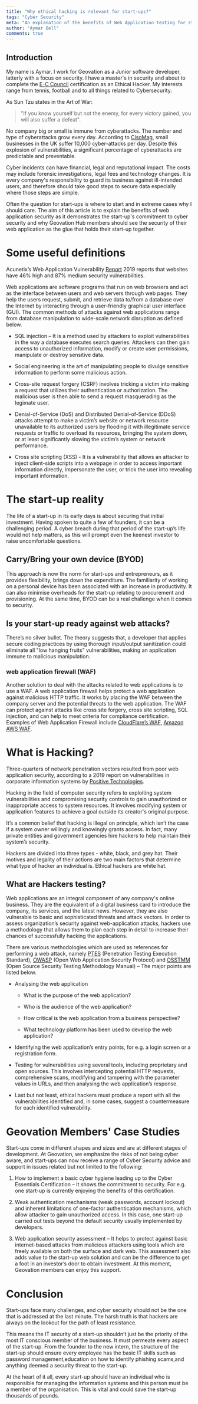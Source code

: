 ```yaml
---
title: "Why ethical hacking is relevant for start-ups?"
tags: "Cyber Security"
meta: "An explanation of the benefits of Web Application testing for start-ups"
author: "Aymar Bell"
comments: true
---
```


## Introduction

My name is Aymar. I work for Geovation as a Junior software developer, latterly with a focus on security. I have a master's in security and about to complete the [E-C Council][ecc] certification as an Ethical Hacker. My interests range from tennis, football and to all things related to Cybersecurity.   

As Sun Tzu states in the Art of War:
> "If you know yourself but not the enemy, for every victory gained, you will also suffer a defeat".

No company big or small is immune from cyberattacks. The number and type of cyberattacks grow every day. According to [CisoMag][cm], small businesses in the UK suffer 10,000 cyber-attacks per day. Despite this explosion of vulnerabilities, a significant percentage of cyberattacks are predictable and preventable.  

Cyber incidents can have financial, legal and reputational impact. The costs may include forensic investigations, legal fees and technology changes. It is every company's responsibility to guard its business against ill-intended users, and therefore should take good steps to secure data especially where those steps are simple.

Often the question for start-ups is where to start and in extreme cases why I should care. The aim of this article is to explain the benefits of web application security as it demonstrates the start-up's commitment to cyber security and why Geovation Hub members should see the security of their web application as the glue that holds their start-up together.  

# Some useful definitions

Acunetix’s Web Application Vulnerability [Report][Acunetix] 2019 reports that websites have 46% high and 87% medium security vulnerabilities.  

Web applications are software programs that run on web browsers and act as the interface between users and web servers through web pages. They help the users request, submit, and retrieve data to/from a database over the Internet by interacting through a user-friendly graphical user interface (GUI). The common methods of attacks against web applications range from database manipulation to wide-scale network disruption as defined below.

- SQL injection – It is a method used by attackers to exploit vulnerabilities in the way a database executes search queries. Attackers can then gain access to unauthorized information, modify or create user permissions, manipulate or destroy sensitive data.

- Social engineering is the art of manipulating people to divulge sensitive information to perform some malicious action.

- Cross-site request forgery (CSRF) involves tricking a victim into making a request that utilizes their authentication or authorization. The malicious user is then able to send a request masquerading as the legimate user.  

- Denial-of-Service (DoS) and Distributed Denial-of-Service (DDoS) attacks attempt to make a victim’s website or network resource unavailable to its authorized users by flooding it with illegitimate service requests or traffic to overload its resources, bringing the system down, or at least significantly slowing the victim’s system or network performance.  

- Cross site scripting (XSS) - It is a vulnerability that allows an attacker to inject client-side scripts into a webpage in order to access important information directly, impersonate the user, or trick the user into revealing important information.

# The start-up reality

The life of a start-up in its early days is about securing that initial investment. Having spoken to quite a few of founders, it can be a challenging period.  A cyber breach during that period of the start-up’s life would not help matters, as this will prompt even the keenest investor to raise uncomfortable questions.

## Carry/Bring your own device (BYOD)

This approach is now the norm for start-ups and entrepreneurs, as it provides flexibility, brings down the expenditure. The familiarity of working on a personal device has been associated with an increase in productivity. It can also minimise overheads for the start-up relating to procurement and provisioning. At the same time, BYOD can be a real challenge when it comes to security.

## Is your start-up ready against web attacks?

There’s no silver bullet. The theory suggests that, a developer that applies secure coding practices by using thorough input/output sanitization could eliminate all "low hanging fruits" vulnerabilities, making an application immune to malicious manipulation.

### web application firewall (WAF)

Another solution to deal with the attacks related to web applications is to use a WAF. A web application firewall helps protect a web application against malicious HTTP traffic. It works by placing the WAF between the company server and the potential threats to the web application. The WAF can protect against attacks like cross site forgery, cross site scripting, SQL injection, and can help to meet criteria for compliance certification. Examples of Web Application Firewall include [CloudFlare’s WAF][cwaf], [Amazon AWS WAF][awaf].

# What is Hacking?  

Three-quarters of network penetration vectors resulted from poor web application security, according to a 2019 report on vulnerabilities in corporate information systems by [Positive Technologies][pts].  

Hacking in the field of computer security refers to exploiting system vulnerabilities and compromising security controls to gain unauthorized or inappropriate access to system resources. It involves modifying system or application features to achieve a goal outside its creator's original purpose.

It’s a common belief that hacking is illegal on principle, which isn’t the case if a system owner willingly and knowingly grants access. In fact, many private entities and government agencies hire hackers to help maintain their system’s security.

Hackers are divided into three types - white, black, and grey hat. Their motives and legality of their actions are two main factors that determine what type of hacker an individual is. Ethical hackers are white hat.

## What are Hackers testing?

Web applications are an integral component of any company's online business. They are the equivalent of a digital business card to introduce the company, its services, and the latest news. However, they are also vulnerable to basic and sophisticated threats and attack vectors. In order to assess organization’s security against web-application attacks, hackers use a methodology that allows them to plan each step in detail to increase their chances of successfully hacking the applications.

There are various methodologies which are used as references for performing a web attack, namely [PTES][ptes] (Penetration Testing Execution Standard), [OWASP][owasp] (Open Web Application Security Protocol) and [OSSTMM][osstmm] (Open Source Security Testing Methodology Manual) – The major points are listed below.

- Analysing the web application

  - What is the purpose of the web application?

  - Who is the audience of the web application?

  - How critical is the web application from a business perspective?

  - What technology platform has been used to develop the web application?

- Identifying the web application’s entry points, for e.g. a login screen or a registration form.

- Testing for vulnerabilities using several tools, including proprietary and open sources. This involves intercepting potential HTTP requests, comprehensive scans, modifying and tampering with the parameter values in URLs, and then analysing the web application’s response.

- Last but not least, ethical hackers must produce a report with all the vulnerabilities identified and, in some cases, suggest a countermeasure for each identified vulnerability.

# Geovation Members' Case Studies

Start-ups come in different shapes and sizes and are at different stages of development. At Geovation, we emphasize the risks of not being cyber aware, and start-ups can now receive a range of Cyber Security advice and support in issues related but not limited to the following:

1. How to implement a basic cyber hygiene leading up to the Cyber Essentials Certification – It shows the commitment to security. For e.g. one start-up is currently enjoying the benefits of this certification.  

2. Weak authentication mechanisms (weak passwords, account lockout) and inherent limitations of one-factor authentication mechanisms, which allow attacker to gain unauthorized access. In this case, one start-up carried out tests beyond the default security usually implemented by developers.  

3. Web application security assessment – It helps to protect against basic internet-based attacks from malicious attackers using tools which are freely available on both the surface and dark web. This assessment also adds value to the start-up web solution and can be the difference to get a foot in an investor’s door to obtain investment. At this moment, Geovation members can enjoy this support.

# Conclusion

Start-ups face many challenges, and cyber security should not be the one that is addressed at the last minute. The harsh truth is that hackers are always on the lookout for the path of least resistance.  

This means the IT security of a start-up shouldn’t just be the priority of the most IT conscious member of the business. It must permeate every aspect of the start-up. From the founder to the new intern, the structure of the start-up should ensure every employee has the basic IT skills such as password management,education on how to identify phishing scams,and anything deemed a security threat to the start-up.  

At the heart of it all, every start-up should have an individual who is responsible for managing the information systems and this person must be a member of the organisation. This is vital and could save the start-up thousands of pounds.

[cm]: https://www.cisomag.com/small-businesses-in-the-uk-suffer-10000-cyber-attacks-per-day-fsb/
[Acunetix]: https://www.cisomag.com/small-businesses-in-the-uk-suffer-10000-cyber-attacks-per-day-fsb/
[pts]: https://www.ptsecurity.com/ww-en/analytics/corp-vulnerabilities-2019/
[cwaf]: https://www.cloudflare.com/en-gb/waf/
[awaf]: https://aws.amazon.com/waf/
[ptes]: http://www.pentest-standard.org/index.php/Main_Page
[owasp]: https://owasp.org/www-project-top-ten/
[osstmm]: https://www.isecom.org/OSSTMM.3.pdf
[ecc]: https://www.eccouncil.org/
